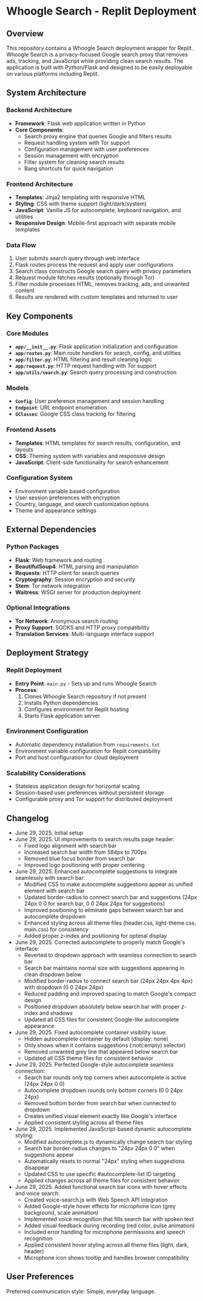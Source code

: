 # Whoogle Search - Replit Deployment

## Overview

This repository contains a Whoogle Search deployment wrapper for Replit. Whoogle Search is a privacy-focused Google search proxy that removes ads, tracking, and JavaScript while providing clean search results. The application is built with Python/Flask and designed to be easily deployable on various platforms including Replit.

## System Architecture

### Backend Architecture
- **Framework**: Flask web application written in Python
- **Core Components**:
  - Search proxy engine that queries Google and filters results
  - Request handling system with Tor support
  - Configuration management with user preferences
  - Session management with encryption
  - Filter system for cleaning search results
  - Bang shortcuts for quick navigation

### Frontend Architecture
- **Templates**: Jinja2 templating with responsive HTML
- **Styling**: CSS with theme support (light/dark/system)
- **JavaScript**: Vanilla JS for autocomplete, keyboard navigation, and utilities
- **Responsive Design**: Mobile-first approach with separate mobile templates

### Data Flow
1. User submits search query through web interface
2. Flask routes process the request and apply user configurations
3. Search class constructs Google search query with privacy parameters
4. Request module fetches results (optionally through Tor)
5. Filter module processes HTML, removes tracking, ads, and unwanted content
6. Results are rendered with custom templates and returned to user

## Key Components

### Core Modules
- **`app/__init__.py`**: Flask application initialization and configuration
- **`app/routes.py`**: Main route handlers for search, config, and utilities
- **`app/filter.py`**: HTML filtering and result cleaning logic
- **`app/request.py`**: HTTP request handling with Tor support
- **`app/utils/search.py`**: Search query processing and construction

### Models
- **`Config`**: User preference management and session handling
- **`Endpoint`**: URL endpoint enumeration
- **`GClasses`**: Google CSS class tracking for filtering

### Frontend Assets
- **Templates**: HTML templates for search results, configuration, and layouts
- **CSS**: Theming system with variables and responsive design
- **JavaScript**: Client-side functionality for search enhancement

### Configuration System
- Environment variable based configuration
- User session preferences with encryption
- Country, language, and search customization options
- Theme and appearance settings

## External Dependencies

### Python Packages
- **Flask**: Web framework and routing
- **BeautifulSoup4**: HTML parsing and manipulation
- **Requests**: HTTP client for search queries
- **Cryptography**: Session encryption and security
- **Stem**: Tor network integration
- **Waitress**: WSGI server for production deployment

### Optional Integrations
- **Tor Network**: Anonymous search routing
- **Proxy Support**: SOCKS and HTTP proxy compatibility
- **Translation Services**: Multi-language interface support

## Deployment Strategy

### Replit Deployment
- **Entry Point**: `main.py` - Sets up and runs Whoogle Search
- **Process**: 
  1. Clones Whoogle Search repository if not present
  2. Installs Python dependencies
  3. Configures environment for Replit hosting
  4. Starts Flask application server

### Environment Configuration
- Automatic dependency installation from `requirements.txt`
- Environment variable configuration for Replit compatibility
- Port and host configuration for cloud deployment

### Scalability Considerations
- Stateless application design for horizontal scaling
- Session-based user preferences without persistent storage
- Configurable proxy and Tor support for distributed deployment

## Changelog
- June 29, 2025. Initial setup
- June 29, 2025. UI improvements to search results page header:
  - Fixed logo alignment with search bar
  - Increased search bar width from 584px to 700px
  - Removed blue focus border from search bar
  - Improved logo positioning with proper centering
- June 29, 2025. Enhanced autocomplete suggestions to integrate seamlessly with search bar:
  - Modified CSS to make autocomplete suggestions appear as unified element with search bar
  - Updated border-radius to connect search bar and suggestions (24px 24px 0 0 for search bar, 0 0 24px 24px for suggestions)
  - Improved positioning to eliminate gaps between search bar and autocomplete dropdown
  - Enhanced styling across all theme files (header.css, light-theme.css, main.css) for consistency
  - Added proper z-index and positioning for optimal display
- June 29, 2025. Corrected autocomplete to properly match Google's interface:
  - Reverted to dropdown approach with seamless connection to search bar
  - Search bar maintains normal size with suggestions appearing in clean dropdown below
  - Modified border-radius to connect search bar (24px 24px 4px 4px) with dropdown (0 0 24px 24px)
  - Reduced padding and improved spacing to match Google's compact design
  - Positioned dropdown absolutely below search bar with proper z-index and shadows
  - Updated all CSS files for consistent Google-like autocomplete appearance
- June 29, 2025. Fixed autocomplete container visibility issue:
  - Hidden autocomplete container by default (display: none)
  - Only shows when it contains suggestions (:not(:empty) selector)
  - Removed unwanted grey line that appeared below search bar
  - Updated all CSS theme files for consistent behavior
- June 29, 2025. Perfected Google-style autocomplete seamless connection:
  - Search bar rounds only top corners when autocomplete is active (24px 24px 0 0)
  - Autocomplete dropdown rounds only bottom corners (0 0 24px 24px)
  - Removed bottom border from search bar when connected to dropdown
  - Creates unified visual element exactly like Google's interface
  - Applied consistent styling across all theme files
- June 29, 2025. Implemented JavaScript-based dynamic autocomplete styling:
  - Modified autocomplete.js to dynamically change search bar styling
  - Search bar border-radius changes to "24px 24px 0 0" when suggestions appear
  - Automatically resets to normal "24px" styling when suggestions disappear
  - Updated CSS to use specific #autocomplete-list ID targeting
  - Applied changes across all theme files for consistent behavior
- June 29, 2025. Added functional search bar icons with hover effects and voice search:
  - Created voice-search.js with Web Speech API integration
  - Added Google-style hover effects for microphone icon (grey background, scale animation)
  - Implemented voice recognition that fills search bar with spoken text
  - Added visual feedback during recording (red color, pulse animation)
  - Included error handling for microphone permissions and speech recognition
  - Applied consistent hover styling across all theme files (light, dark, header)
  - Microphone icon shows tooltip and handles browser compatibility

## User Preferences

Preferred communication style: Simple, everyday language.